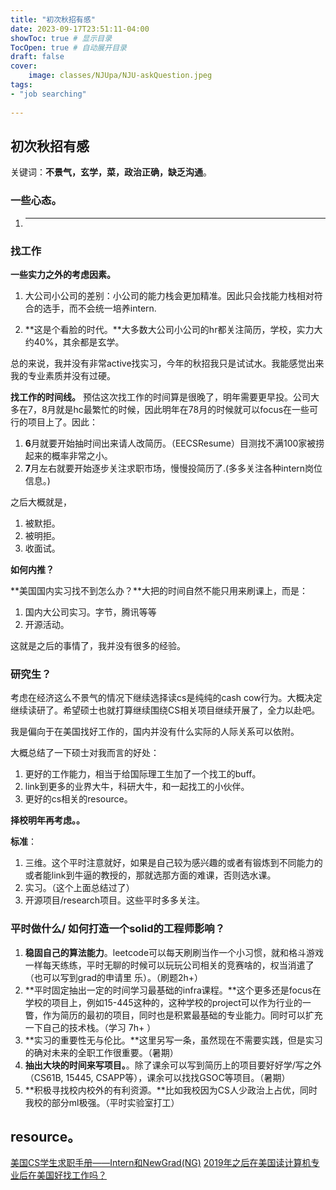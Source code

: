```yaml
---
title: "初次秋招有感"
date: 2023-09-17T23:51:11-04:00
showToc: true # 显示目录
TocOpen: true # 自动展开目录
draft: false
cover:
    image: classes/NJUpa/NJU-askQuestion.jpeg
tags: 
- "job searching"
  
---
```



## 初次秋招有感
关键词：**不景气，玄学，菜，政治正确，缺乏沟通**。

### 一些心态。
1. ****

### 找工作
**一些实力之外的考虑因素。**
1. 大公司小公司的差别：小公司的能力栈会更加精准。因此只会找能力栈相对符合的选手，而不会统一培养intern.

2. **这是个看脸的时代。**大多数大公司小公司的hr都关注简历，学校，实力大约40%，其余都是玄学。

总的来说，我并没有非常active找实习，今年的秋招我只是试试水。我能感觉出来我的专业素质并没有过硬。

**找工作的时间线。**
预估这次找工作的时间算是很晚了，明年需要更早投。公司大多在7，8月就是hc最繁忙的时候，因此明年在78月的时候就可以focus在一些可行的项目上了。因此：
1. **6**月就要开始抽时间出来请人改简历。（EECSResume）目测找不满100家被捞起来的概率非常之小。
2. **7**月左右就要开始逐步关注求职市场，慢慢投简历了.(多多关注各种intern岗位信息。)

之后大概就是，
1. 被默拒。
2. 被明拒。
3. 收面试。

**如何内推？**

**美国国内实习找不到怎么办？**大把的时间自然不能只用来刷课上，而是：
1. 国内大公司实习。字节，腾讯等等
2. 开源活动。

这就是之后的事情了，我并没有很多的经验。

### 研究生？
考虑在经济这么不景气的情况下继续选择读cs是纯纯的cash cow行为。大概决定继续读研了。希望硕士也就打算继续围绕CS相关项目继续开展了，全力以赴吧。

我是偏向于在美国找好工作的，国内并没有什么实际的人际关系可以依附。

大概总结了一下硕士对我而言的好处：
1. 更好的工作能力，相当于给国际理工生加了一个找工的buff。
2. link到更多的业界大牛，科研大牛，和一起找工的小伙伴。
3. 更好的cs相关的resource。 

**择校明年再考虑。。**

**标准**：
1. 三维。这个平时注意就好，如果是自己较为感兴趣的或者有锻炼到不同能力的或者能link到牛逼的教授的，那就选那方面的难课，否则选水课。
2. 实习。（这个上面总结过了）
3. 开源项目/research项目。这些平时多多关注。

### 平时做什么/ 如何打造一个solid的工程师影响？
1. **稳固自己的算法能力**。leetcode可以每天刷刷当作一个小习惯，就和格斗游戏一样每天练练，平时无聊的时候可以玩玩公司相关的竞赛啥的，权当消遣了（也可以写到grad的申请里 乐）。（刷题2h+）
2. **平时固定抽出一定的时间学习最基础的infra课程。**这个更多还是focus在学校的项目上，例如15-445这种的，这种学校的project可以作为行业的一瞥，作为简历的最初的项目，同时也是积累最基础的专业能力。同时可以扩充一下自己的技术栈。（学习 7h+ ）
3. **实习的重要性无与伦比。**这里另写一条，虽然现在不需要实践，但是实习的确对未来的全职工作很重要。（暑期）
4. **抽出大块的时间来写项目。**。除了课余可以写到简历上的项目要好好学/写之外（CS61B, 15445, CSAPP等），课余可以找找GSOC等项目。（暑期）
5. **积极寻找校内校外的有利资源。**比如我校因为CS人少政治上占优，同时我校的部分ml极强。（平时实验室打工）


## resource。
[美国CS学生求职手册——Intern和NewGrad(NG)](https://zhuanlan.zhihu.com/p/631415125)
[2019年之后在美国读计算机专业后在美国好找工作吗？](https://www.zhihu.com/question/308480307/answer/2287852900)